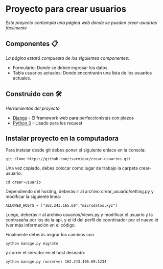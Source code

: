 
# Proyecto para crear usuarios

_Este proyecto contempla una página web donde se pueden crear usuarios fácilmente_



## Componentes 📋
_La página estará compuesta de los siguientes componentes:_

* Formulario: Donde se deben ingresar los datos.
* Tabla usuarios actuales: Donde encontrarán una lista de los usuarios actuales.


## Construido con 🛠️

_Herramientas del proyecto_

* [Django](http://www.dropwizard.io/1.0.2/docs/) - El framework web para perfeccionistas con plazos
* [Python 3](https://www.python.org/doc/) - Usado para los request

## Instalar proyecto en la computadora
Para instalar desde git debes poner el siguiente enlace en la consola:

```
git clone https://github.com/isarmieac/crear-usuarios.git
```

Una vez copiado, debes colocar como lugar de trabajo la carpeta crear-usuario:

```
cd crear-usuario
```
Dependiendo del hosting, deberás ir al archivo crear_usuario/setting.py y modificar la siguiente línea:

```
ALLOWED_HOSTS = ["162.243.165.69","microdatos.xyz"]
```

Luego, deberás ir al archivo usuarios/views.py y modificar el usuario y la contraseña por los de la api, y el id del perfil de coordinador por el nuevo id (ver más información en el código.

Finalmente deberás migrar los cambios con 

```
python manage.py migrate 
```
y correr el servidor en el host deseado:
```
python manage.py runserver 162.243.165.69:1234
```
